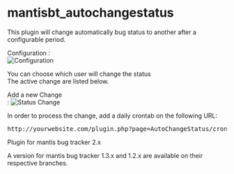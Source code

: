 # mantisbt_autochangestatus
This plugin will change automatically bug status to another after a configurable period.

<p>Configuration :<br />
<img src="http://www.h-hennes.fr/blog/wp-content/uploads/2015/08/changestatus.jpg" alt="Configuration" />
</p>

<p>You can choose which user will change the status<br />
The active change are listed below.</p>

<p>Add a new Change <br /> :
<img src="http://www.h-hennes.fr/blog/wp-content/uploads/2015/08/add-status-change.jpg" alt="Status Change" />
</p>

<p>In order to process the change, add a daily crontab on the following URL:</p>
<pre>http://yourwebsite.com/plugin.php?page=AutoChangeStatus/cron</pre>

Plugin for mantis bug tracker 2.x

A version for mantis bug tracker 1.3.x and 1.2.x are available on their respective branches.
